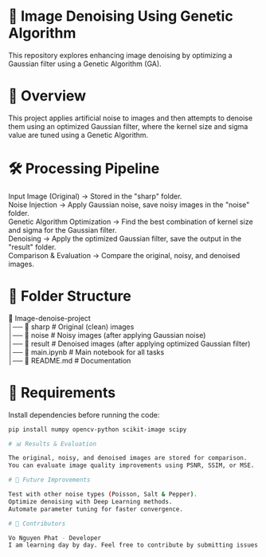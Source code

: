 # 📌 Image Denoising Using Genetic Algorithm

This repository explores enhancing image denoising by optimizing a Gaussian filter using a Genetic Algorithm (GA).

# 📜 Overview

This project applies artificial noise to images and then attempts to denoise them using an optimized Gaussian filter, where the kernel size and sigma value are tuned using a Genetic Algorithm.

# 🛠️ Processing Pipeline

Input Image (Original) → Stored in the "sharp" folder.  
Noise Injection → Apply Gaussian noise, save noisy images in the "noise" folder.  
Genetic Algorithm Optimization → Find the best combination of kernel size and sigma for the Gaussian filter.  
Denoising → Apply the optimized Gaussian filter, save the output in the "result" folder.  
Comparison & Evaluation → Compare the original, noisy, and denoised images.

# 📂 Folder Structure

📂 Image-denoise-project  
│── 📁 sharp # Original (clean) images  
│── 📁 noise # Noisy images (after applying Gaussian noise)  
│── 📁 result # Denoised images (after applying optimized Gaussian filter)  
│── 📜 main.ipynb # Main notebook for all tasks  
│── 📜 README.md # Documentation

# 🔧 Requirements

Install dependencies before running the code:
```bash
pip install numpy opencv-python scikit-image scipy

# 📊 Results & Evaluation

The original, noisy, and denoised images are stored for comparison.  
You can evaluate image quality improvements using PSNR, SSIM, or MSE.

# 📌 Future Improvements

Test with other noise types (Poisson, Salt & Pepper).  
Optimize denoising with Deep Learning methods.  
Automate parameter tuning for faster convergence.

# 🎯 Contributors

Vo Nguyen Phat - Developer  
I am learning day by day. Feel free to contribute by submitting issues or pulling requests.
